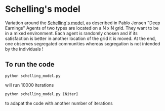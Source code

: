 # Schelling's model

Variation around the [Schelling's model](https://en.wikipedia.org/wiki/Schelling%27s_model_of_segregation), as described in Pablo Jensen "Deep Earnings"
Agents of two types are located on a N x N grid. They want to be in a mixed environment. Each agent is randomly chosen and if its satisfaction is better in another location of the grid it is moved. At the end, one observes segregated communities whereas segregation is not intended by the individuals !

## To run the code

`python schelling_model.py`

will run 10000 iterations

`python schelling_model.py [Niter]`

to adapat the code with another number of iterations


